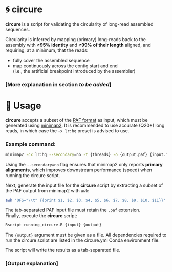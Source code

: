 # 🌀 circure

**circure** is a script for validating the circularity of long-read assembled sequences.

Circularity is inferred by mapping (primary) long-reads back to the assembly with **≥95% identity** and **≥99% of their length** aligned, and requiring, at a minimum, that the reads:
- fully cover the assembled sequence  
- map continuously across the contig start and end  
  (i.e., the artificial breakpoint introduced by the assembler)

### [More explanation in  section ***to be added***]

# 🚀 Usage
**circure** accepts a subset of the [PAF format](https://github.com/lh3/minimap2/blob/master/PAF.md) as input, which must be generated using [minimap2](https://github.com/lh3/minimap2). It is recommended to use accurate (Q20+) long reads, in which case the `-x lr:hq` preset is advised to use. 



### Example command:
```bash
minimap2 -cx lr:hq --secondary=no -t {threads} -o {output.paf} {input.fasta} {input.reads.fastq}
```
Using the `--secondary=no` flag ensures that minimap2 only reports **primary alignments**, which improves downstream performance (speed) when running the circure script.


Next, generate the input file for the **circure** script by extracting a subset of the PAF output from minimap2 with ```awk```:
```bash
awk 'OFS="\\t" {{print $1, $2, $3, $4, $5, $6, $7, $8, $9, $10, $11}}' {input} > {output}
```
The tab-separated PAF input file must retain the `.paf` extension.
\
Finally, execute the **circure** script:
```bash
Rscript running_circure.R {input} {output}
```
The `{output}` argument must be given as a file. All dependencies required to run the circure script are listed in the circure.yml Conda environment file.


The script will write the results as a tab-separated file.

### [Output explanation]

<!-- 
- **contig**: contig/seqeunce
- **file**: filename.
- **predcition**: TRUE if inferred/predicted circular
- **reads_mapping_over_ab**: # reads that map continuously across the contig the artificial breakpoint (ab)
- **reads_longer_than_contig_no_ab_split**: circularity has been passed but this contig has a read that is larger than the contig mapping to fully from end to end to the contig with no breaks.
- **reads_overhanging**: reads overhanging from the first or last base.
-->


<!-- 
# Annotated description of circure steps
-->

